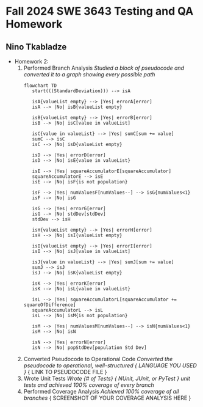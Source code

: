 # Fall 2024 SWE 3643 Testing and QA Homework
## Nino Tkabladze

 - Homework 2:
   1. Performed Branch Analysis
       *Studied a block of pseudocode and converted it to a graph showing every possible path*
       ```mermaid
       flowchart TD
          start(((StandardDeviation))) --> isA
    
          isA{valueList empty} --> |Yes| errorA[error]
          isA --> |No| isB{valueList empty}
    
          isB{valueList empty} --> |Yes| errorB[error]
          isB --> |No| isC[value in valueList]
    
          isC{value in valueList} --> |Yes| sumC[sum += value]
          sumC --> isC
          isC --> |No| isD{valueList empty}
    
          isD --> |Yes| errorD[error]
          isD --> |No| isE{value in valueList}
    
          isE --> |Yes| squareAccumulatorE[squareAccumulator]
          squareAccumulatorE --> isE
          isE --> |No| isF{is not population}
    
          isF --> |Yes| numValuesF[numValues--] --> isG{numValues<1}
          isF --> |No| isG
    
          isG --> |Yes| errorG[error]
          isG --> |No| stdDev[stdDev]
          stdDev --> isH
    
          isH{valueList empty} --> |Yes| errorH[error]
          isH --> |No| isI{valueList empty}
    
          isI{valueList empty} --> |Yes| errorI[error]
          isI --> |No| isJ[value in valueList]
    
          isJ{value in valueList} --> |Yes| sumJ[sum += value]
          sumJ --> isJ
          isJ --> |No| isK{valueList empty}
    
          isK --> |Yes| errorK[error]
          isK --> |No| isL{value in valueList}
    
          isL --> |Yes| squareAccumulatorL[squareAccumulator += squareOfDifference]
          squareAccumulatorL --> isL
          isL --> |No| isM{is not population}
    
          isM --> |Yes| numValuesM[numValues--] --> isN{numValues<1}
          isM --> |No| isN
    
          isN --> |Yes| errorN[error]
          isN --> |No| popStdDev[population Std Dev]
       ```
   2. Converted Pseudocode to Operational Code
      *Converted the pseudocode to operational, well-structured { LANGUAGE YOU USED }*
      { LINK TO PSEUDOCODE FILE } 
   2. Wrote Unit Tests
      *Wrote {# of Tests} { NUnit, JUnit, or PyTest } unit tests and achieved 100% coverage of every branch*
   3. Performed Coverage Analysis
      *Achieved 100% coverage of all branches*
      { SCREENSHOT OF YOUR COVERAGE ANALYSIS HERE }